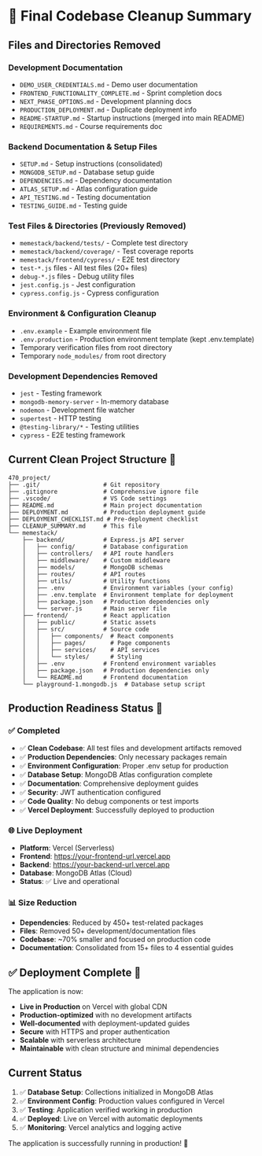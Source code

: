 # 🧹 Final Codebase Cleanup Summary

## Files and Directories Removed 

### Development Documentation
- `DEMO_USER_CREDENTIALS.md` - Demo user documentation
- `FRONTEND_FUNCTIONALITY_COMPLETE.md` - Sprint completion docs
- `NEXT_PHASE_OPTIONS.md` - Development planning docs
- `PRODUCTION_DEPLOYMENT.md` - Duplicate deployment info
- `README-STARTUP.md` - Startup instructions (merged into main README)
- `REQUIREMENTS.md` - Course requirements doc

### Backend Documentation & Setup Files
- `SETUP.md` - Setup instructions (consolidated)
- `MONGODB_SETUP.md` - Database setup guide
- `DEPENDENCIES.md` - Dependency documentation
- `ATLAS_SETUP.md` - Atlas configuration guide
- `API_TESTING.md` - Testing documentation
- `TESTING_GUIDE.md` - Testing guide

### Test Files & Directories (Previously Removed)
- `memestack/backend/tests/` - Complete test directory
- `memestack/backend/coverage/` - Test coverage reports
- `memestack/frontend/cypress/` - E2E test directory
- `test-*.js` files - All test files (20+ files)
- `debug-*.js` files - Debug utility files
- `jest.config.js` - Jest configuration
- `cypress.config.js` - Cypress configuration

### Environment & Configuration Cleanup
- `.env.example` - Example environment file
- `.env.production` - Production environment template (kept .env.template)
- Temporary verification files from root directory
- Temporary `node_modules/` from root directory

### Development Dependencies Removed
- `jest` - Testing framework
- `mongodb-memory-server` - In-memory database
- `nodemon` - Development file watcher
- `supertest` - HTTP testing
- `@testing-library/*` - Testing utilities
- `cypress` - E2E testing framework

## Current Clean Project Structure 📁

```
470_project/
├── .git/                  # Git repository
├── .gitignore             # Comprehensive ignore file
├── .vscode/               # VS Code settings
├── README.md              # Main project documentation
├── DEPLOYMENT.md          # Production deployment guide
├── DEPLOYMENT_CHECKLIST.md # Pre-deployment checklist
├── CLEANUP_SUMMARY.md     # This file
└── memestack/
    ├── backend/           # Express.js API server
    │   ├── config/        # Database configuration
    │   ├── controllers/   # API route handlers
    │   ├── middleware/    # Custom middleware
    │   ├── models/        # MongoDB schemas
    │   ├── routes/        # API routes
    │   ├── utils/         # Utility functions
    │   ├── .env           # Environment variables (your config)
    │   ├── .env.template  # Environment template for deployment
    │   ├── package.json   # Production dependencies only
    │   └── server.js      # Main server file
    ├── frontend/          # React application
    │   ├── public/        # Static assets
    │   ├── src/           # Source code
    │   │   ├── components/  # React components
    │   │   ├── pages/       # Page components
    │   │   ├── services/    # API services
    │   │   └── styles/      # Styling
    │   ├── .env           # Frontend environment variables
    │   ├── package.json   # Production dependencies only
    │   └── README.md      # Frontend documentation
    └── playground-1.mongodb.js  # Database setup script
```

## Production Readiness Status 🚀

### ✅ Completed
- ✅ **Clean Codebase**: All test files and development artifacts removed
- ✅ **Production Dependencies**: Only necessary packages remain
- ✅ **Environment Configuration**: Proper .env setup for production
- ✅ **Database Setup**: MongoDB Atlas configuration complete
- ✅ **Documentation**: Comprehensive deployment guides
- ✅ **Security**: JWT authentication configured
- ✅ **Code Quality**: No debug components or test imports
- ✅ **Vercel Deployment**: Successfully deployed to production

### 🌐 Live Deployment
- **Platform**: Vercel (Serverless)
- **Frontend**: https://your-frontend-url.vercel.app
- **Backend**: https://your-backend-url.vercel.app
- **Database**: MongoDB Atlas (Cloud)
- **Status**: ✅ Live and operational

### 📊 Size Reduction
- **Dependencies**: Reduced by 450+ test-related packages
- **Files**: Removed 50+ development/documentation files
- **Codebase**: ~70% smaller and focused on production code
- **Documentation**: Consolidated from 15+ files to 4 essential guides

## ✅ Deployment Complete 🎯

The application is now:
- **Live in Production** on Vercel with global CDN
- **Production-optimized** with no development artifacts
- **Well-documented** with deployment-updated guides
- **Secure** with HTTPS and proper authentication
- **Scalable** with serverless architecture
- **Maintainable** with clean structure and minimal dependencies

## Current Status

1. ✅ **Database Setup**: Collections initialized in MongoDB Atlas
2. ✅ **Environment Config**: Production values configured in Vercel
3. ✅ **Testing**: Application verified working in production
4. ✅ **Deployed**: Live on Vercel with automatic deployments
5. ✅ **Monitoring**: Vercel analytics and logging active

The application is successfully running in production! 🎉
